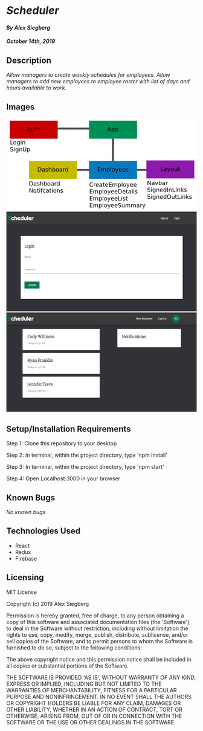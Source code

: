 # _Scheduler_

#### _By Alex Siegberg_

#### _October 14th, 2019_

## Description

_Allow managers to create weekly schedules for employees. Allow managers to add new employees to employee roster with list of days and hours available to work._

## Images

![Components](/src/assets/images/img-comp.png)
![Capture1](/src/assets/images/img1.png)
![Capture2](/src/assets/images/img2.png)

## Setup/Installation Requirements

Step 1: Clone this repository to your desktop

Step 2: In terminal, within the project directory, type 'npm install'

Step 3: In terminal, within the project directory, type 'npm start'

Step 4: Open Localhost:3000 in your browser

## Known Bugs

_No known bugs_

## Technologies Used

- React
- Redux
- Firebase

## Licensing

MIT License

Copyright (c) 2019 Alex Siegberg

Permission is hereby granted, free of charge, to any person obtaining a copy
of this software and associated documentation files (the 'Software'), to deal
in the Software without restriction, including without limitation the rights
to use, copy, modify, merge, publish, distribute, sublicense, and/or sell
copies of the Software, and to permit persons to whom the Software is
furnished to do so, subject to the following conditions:

The above copyright notice and this permission notice shall be included in all
copies or substantial portions of the Software.

THE SOFTWARE IS PROVIDED 'AS IS', WITHOUT WARRANTY OF ANY KIND, EXPRESS OR
IMPLIED, INCLUDING BUT NOT LIMITED TO THE WARRANTIES OF MERCHANTABILITY,
FITNESS FOR A PARTICULAR PURPOSE AND NONINFRINGEMENT. IN NO EVENT SHALL THE
AUTHORS OR COPYRIGHT HOLDERS BE LIABLE FOR ANY CLAIM, DAMAGES OR OTHER
LIABILITY, WHETHER IN AN ACTION OF CONTRACT, TORT OR OTHERWISE, ARISING FROM,
OUT OF OR IN CONNECTION WITH THE SOFTWARE OR THE USE OR OTHER DEALINGS IN THE
SOFTWARE.
